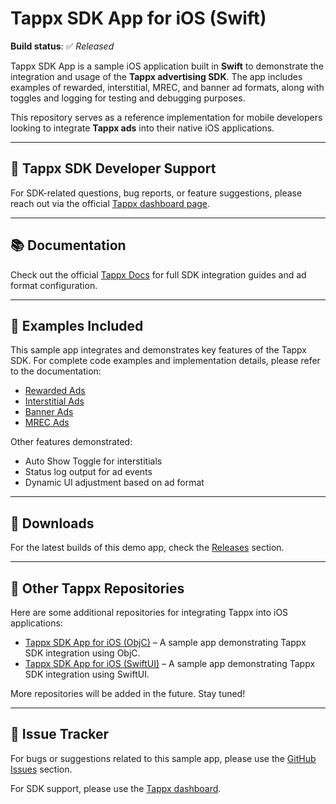# Tappx SDK App for iOS (Swift)

**Build status**: ✅ _Released_

Tappx SDK App is a sample iOS application built in **Swift** to demonstrate the integration and usage of the **Tappx advertising SDK**. The app includes examples of rewarded, interstitial, MREC, and banner ad formats, along with toggles and logging for testing and debugging purposes.

This repository serves as a reference implementation for mobile developers looking to integrate **Tappx ads** into their native iOS applications.

---

## 📣 Tappx SDK Developer Support

For SDK-related questions, bug reports, or feature suggestions, please reach out via the official [Tappx dashboard page](https://dashboard.tappx.com/login).

---

## 📚 Documentation

Check out the official [Tappx Docs](https://www.tappx.com/docs/ios) for full SDK integration guides and ad format configuration.

---

## 🧪 Examples Included

This sample app integrates and demonstrates key features of the Tappx SDK. For complete code examples and implementation details, please refer to the documentation:

- [Rewarded Ads](https://github.com/tappx-com/Tappx-iOS-Swift-Example/blob/main/TappxUIKitExample/Ads/RewardedAd.swift)
- [Interstitial Ads](https://github.com/tappx-com/Tappx-iOS-Swift-Example/blob/main/TappxUIKitExample/Ads/InterstitialAd.swift)
- [Banner Ads](https://github.com/tappx-com/Tappx-iOS-Swift-Example/blob/main/TappxUIKitExample/Ads/BannerAd.swift)
- [MREC Ads](https://github.com/tappx-com/Tappx-iOS-Swift-Example/blob/main/TappxUIKitExample/Ads/MRECAd.swift)
  
Other features demonstrated:
- Auto Show Toggle for interstitials
- Status log output for ad events
- Dynamic UI adjustment based on ad format

---

## 📲 Downloads

For the latest builds of this demo app, check the [Releases](https://github.com/tappx-com/Tappx-Android-Kotlin-Example/releases) section.

---

## 🔗 Other Tappx Repositories

Here are some additional repositories for integrating Tappx into iOS applications:

- [Tappx SDK App for iOS (ObjC)](https://github.com/tappx-com/Tappx-iOS-ObjC-Example) – A sample app demonstrating Tappx SDK integration using ObjC.
- [Tappx SDK App for iOS (SwiftUI)](https://github.com/tappx-com/Tappx-iOS-SwiftUI-Example) – A sample app demonstrating Tappx SDK integration using SwiftUI.

More repositories will be added in the future. Stay tuned!

---

## 🐛 Issue Tracker

For bugs or suggestions related to this sample app, please use the [GitHub Issues](https://github.com/tappx-com/Tappx-iOS-Swift-Example/issues) section.

For SDK support, please use the [Tappx dashboard](https://dashboard.tappx.com/login).
